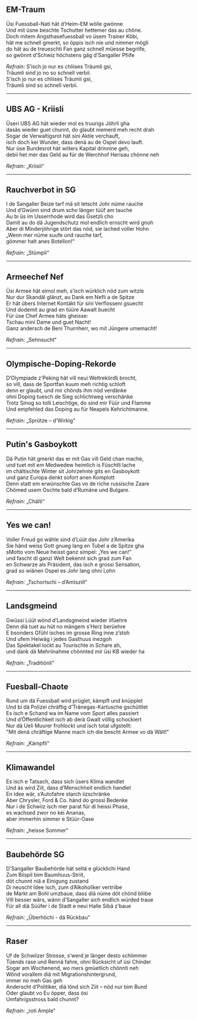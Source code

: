 ---
---
## EM-Traum
Üsi Fuessball-Nati hät d’Heim-EM wölle gwönne  
Und mit üsne beschte Tschutter hettemer das au chöne.  
Doch mitem Angsthasefuessball vo üsem Trainer Köbi,  
hät me schnell gmerkt, so öppis isch nie und nimmer mögli  
do hät au de treueschti Fan ganz schnell müesse begriife,  
so gwönnt d’Schwiz höchstens gäg d’Sangaller Pfiife

_Refrain:_
S’isch jo nur es chliises Träumli gsi,  
Träumli sind jo no so schnell verbii.  
S’isch jo nur es chliises Träumli gsi,  
Träumli sind so schnell verbii.

* * *

## UBS AG - Kriisli
Üseri UBS AG hät wieder mol es truurigs Jöhrli gha  
dasäs wieder guet chunnt, do glaubt niemerd meh recht drah  
Sogar de Verwaltigsrot hät sini Aktie verchauft,  
isch doch kei Wunder, dass denä au de Ospel devo lauft.  
Nur üse Bundesrot hät wiiters Kapital drinnine geh,  
debii het mer das Geld au für de Werchhof Herisau chönne neh

_Refrain:_ „Kriisli“

* * *

## Rauchverbot in SG
I de Sangaller Beize tarf mä sit letscht Johr nüme rauche  
Und d’Gwünn sind drum scho länger tüüf am tauche  
Au bi üs im Usserrhode wird das Gsetzli cho  
Damit au do dä Jugendschutz mol endlich ernscht wird gnoh  
Aber di Minderjöhrige stört das nöd, sie lached voller Hohn  
„Wenn mer nüme suufe und rauche tarf,  
gömmer halt anes Botellon!“

_Refrain:_ „Stümpli“

* * *

## Armeechef Nef
Üsi Armee hät eimol meh, s’isch würklich nöd zum witzle  
Nur dur Skandäl glänzt, au Dank em Nefli a de Spitze  
Er hät übers Internet Kontäkt für sini Verflosseni gsuecht  
Und dodemit au grad en tüüre Aawalt buecht  
Für üse Chef Armee häts gheisse:  
Tschau mini Dame und guet Nacht!  
Ganz andersch de Beni Thurnherr, wo mit Jüngere umemacht!

_Refrain:_ „Sehnsucht“

* * *

## Olympische-Doping-Rekorde
D’Olympiade z’Peking hät vill neui Weltrekördli brocht,  
so vill, dass de Sportfan kuum meh richtig schloft  
denn er glaubt, und mir chönds ihm nöd verdänke  
ohni Doping tuesch de Sieg schlichtweg verschänke  
Trotz Smog so tolli Leischtige, do sind mir Füür und Flamme  
Und empfehled das Doping au für Neapels Kehrichtmanne.

_Refrain:_ „Sprütze – d’Wirkig“

* * *

## Putin's Gasboykott
Dä Putin hät gmerkt das er mit Gas vill Geld chan mache,  
und tuet mit em Medwedew heimlich is Füschtli lache  
im chältischte Winter sit Johrzehnte gits en Gasboykott  
und ganz Europa denkt sofort anen Komplott  
Denn statt em erwünschte Gas vo de riche russische Zaare  
Chömed usem Oschte bald d’Rumäne und Bulgare.

_Refrain:_ „Chälti“

* * *

## Yes we can!
Voller Freud go wähle sind d’Lüüt das Johr z’Amerika  
Sie händ weiss Gott gnueg lang en Tubel a de Spitze gha  
sMotto vom Neue heisst ganz simpel: „Yes we can!“  
und fascht di ganzi Welt bekennt sich grad zum Fan  
en Schwarze als Präsident, das isch e grossi Sensation,  
grad so wiänen Ospel es Johr lang ohni Lohn

_Refrain:_ „Tschortschi – d’Amtsziit“

* * *

## Landsgmeind
Gwüssi Lüüt wönd d’Landsgmeind wieder iifüehre  
Denn diä tuet au hüt no mängem s’Herz berüehre  
E bsonders Gfühl isches im grosse Ring inne z’stoh  
Und ufem Heiwäg i jedes Gasthuus inezgoh  
Das Spektakel lockt au Tourischte in Schare ah,  
und dank dä Mehriinahme chönnted mir üsi KB wieder ha

_Refrain:_ „Traditiönli“

* * *

## Fuesball-Chaote
Rund um dä Fuessball wird prüglet, kämpft und knüpplet  
Und bi dä Polizei chräftig d’Tränegas-Kartusche gschüttlet  
Es isch e Schand wa im Name vom Sport alles passiert  
Und d’Öffentlichkeit isch ab derä Gwalt völlig schockiert  
Nur dä Ueli Muurer frohlockt und isch total ufgstellt:  
"Mit denä chräftige Manne mach ich die bescht Armee vo dä Wält!"

_Refrain:_ „Kämpfli“

* * *

## Klimawandel
Es isch e Tatsach, dass sich üsers Klima wandlet  
Und äs wird Ziit, dass d’Menschheit endlich handlet  
En Idee wär, s’Autofahre starch iizschränke  
Aber Chrysler, Ford & Co. händ do grossi Bedenke  
Nur i de Schwiiz isch mer parat für di heissi Phase,  
es wachsed zwor no kei Ananas,  
aber immerhin simmer e Stüür-Oase

_Refrain:_ „heisse Sommer“

* * *

## Baubehörde SG
D’Sangaller Baubehörde hät seltä e glücklichi Hand  
Zum Biispil bim Baumhuus-Striit,  
döt chunnt niä e Einigung zustand  
Di neuscht Idee isch, zum d’Alkoholiker vertriibe  
de Markt am Bohl umzbaue, dass diä nüme döt chönd bliibe  
Vill besser wärs, wänn d’Sangaller sich endlich würded traue  
Für all diä Süüfer i de Stadt e neui Halle Sibä z’baue

_Refrain:_ „Überhöchi - dä Rückbau“

* * *

## Raser
Uf de Schwiizer Strosse, s’werd je länger desto schlimmer  
Tüends rase und Rennä fahre, ohni Rücksicht uf üsi Chinder  
Sogar am Wochenend, wo mers gmüetlich chönnti neh  
Wönd vorallem diä mit Migrationshintergrund,  
immer no meh Gas geh  
Anderscht d’Politiker, diä lönd sich Ziit – nöd nur bim Bund  
Oder glaubt vo Eu öpper, dass ösi  
Umfahrigsstross bald chunnt?

_Refrain:_ „roti Ample“
